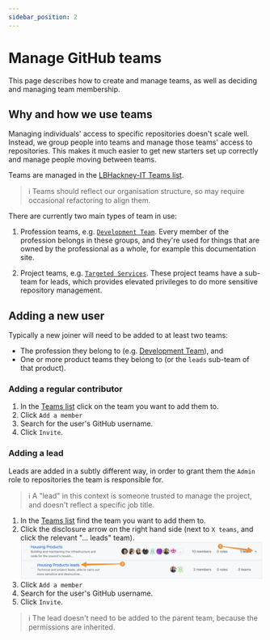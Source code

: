 ```yaml
---
sidebar_position: 2
---
```

# Manage GitHub teams

This page describes how to create and manage teams, as well as deciding and managing team membership.

## Why and how we use teams

Managing individuals' access to specific repositories doesn't scale well. Instead, we group people into teams and manage those teams' access to repositories. This makes it much easier to get new starters set up correctly and manage people moving between teams.

Teams are managed in the [LBHackney-IT Teams list](https://github.com/orgs/LBHackney-IT/teams).

> ℹ️ Teams should reflect our organisation structure, so may require occasional refactoring to align them.

There are currently two main types of team in use:

1. Profession teams, e.g. [`Development Team`](https://github.com/orgs/LBHackney-IT/teams/development-team). Every member of the profession belongs in these groups, and they're used for things that are owned by the professional as a whole, for example this documentation site.

2. Project teams, e.g.  [`Targeted Services`](https://github.com/orgs/LBHackney-IT/teams/targeted-services). These project teams have a sub-team for leads, which provides elevated privileges to do more sensitive repository management.

## Adding a new user

Typically a new joiner will need to be added to at least two teams:

- The profession they belong to (e.g. [Development Team](https://github.com/orgs/LBHackney-IT/teams/development-team)), and
- One or more product teams they belong to (or the `leads` sub-team of that product).

### Adding a regular contributor

1. In the [Teams list](https://github.com/orgs/LBHackney-IT/teams) click on the team you want to add them to.
2. Click `Add a member`
3. Search for the user's GitHub username.
4. Click `Invite`.

### Adding a lead

Leads are added in a subtly different way, in order to grant them the `Admin` role to repositories the team is responsible for.

> ℹ️ A "lead" in this context is someone trusted to manage the project, and doesn't reflect a specific job title.

1. In the [Teams list](https://github.com/orgs/LBHackney-IT/teams) find the team you want to add them to.
2. Click the disclosure arrow on the right hand side (next to `X teams`, and click the relevant "... leads" team).
    ![Screenshot showing the above steps to select the leads team.](../img/github_add_to_leads_team.png)
3. Click `Add a member`
4. Search for the user's GitHub username.
5. Click `Invite`.

> ℹ️ The lead doesn't need to be added to the parent team, because the permissions are inherited.
